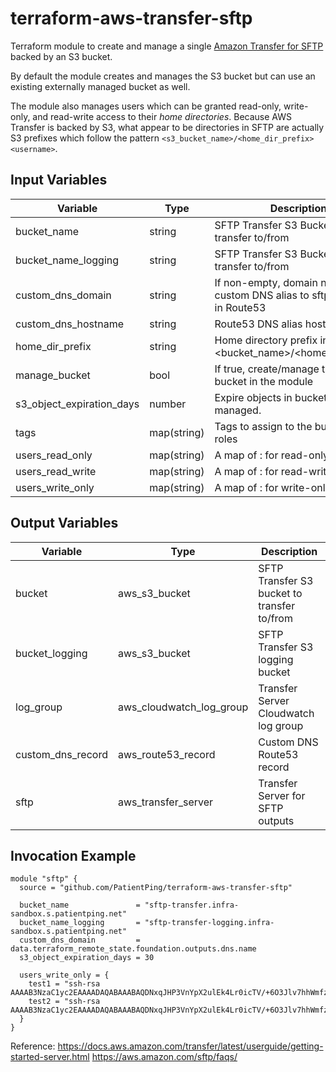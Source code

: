 # terraform-aws-transfer-sftp

Terraform module to create and manage a single [Amazon Transfer for SFTP](https://aws.amazon.com/sftp/) backed by an S3 bucket.

By default the module creates and manages the S3 bucket but can use an existing externally managed bucket as well.

The module also manages users which can be granted read-only, write-only, and read-write access to their _home directories_.  Because AWS Transfer is backed by S3, what appear to be directories in SFTP are actually S3 prefixes which follow the pattern `<s3_bucket_name>/<home_dir_prefix><username>`.

## Input Variables

| Variable                            | Type        | Description                                                                    | Default      | Required |
| ----------------------------------- | ----------- |--------------------------------------------------------------------------------| ------------ | -------- |
| bucket_name                         | string      | SFTP Transfer S3 Bucket to transfer to/from                                    | none         | yes      |
| bucket_name_logging                 | string      | SFTP Transfer S3 Bucket to transfer to/from                                    | none         | yes      |
| custom_dns_domain                   | string      | If non-empty, domain name for custom DNS alias to sftp endpoint in Route53     | ""           | no       |
| custom_dns_hostname                 | string      | Route53 DNS alias hostname                                                     | "sftp"       | no       |
| home_dir_prefix                     | string      | Home directory prefix in S3 - <bucket_name>/<home_dir_prefix><username>        | "home/"      | no       |
| manage_bucket                       | bool        | If true, create/manage the S3 bucket in the module                             | True         | no       |
| s3_object_expiration_days           | number      | Expire objects in bucket if managed.                                           | null         | no       |
| tags                                | map(string) | Tags to assign to the buckets and roles                                        | {}           | no       |
| users_read_only                     | map(string) | A map of <username>:<ssh-key> for read-only users                              | {}           | no       |
| users_read_write                    | map(string) | A map of <username>:<ssh-key> for read-write users                             | {}           | no       |
| users_write_only                    | map(string) | A map of <username>:<ssh-key> for write-only users                             | {}           | no       |

## Output Variables

| Variable                            | Type                     | Description                                                             |
| ----------------------------------- | ------------------------ |------------------------------------------------------------------------ |
| bucket                              | aws_s3_bucket            | SFTP Transfer S3 bucket to transfer to/from                             |
| bucket_logging                      | aws_s3_bucket            | SFTP Transfer S3 logging bucket                                         |
| log_group                           | aws_cloudwatch_log_group | Transfer Server Cloudwatch log group                                    |
| custom_dns_record                   | aws_route53_record       | Custom DNS Route53 record                                               |
| sftp                                | aws_transfer_server      | Transfer Server for SFTP outputs                                        |


## Invocation Example

```
module "sftp" {
  source = "github.com/PatientPing/terraform-aws-transfer-sftp"

  bucket_name               = "sftp-transfer.infra-sandbox.s.patientping.net"
  bucket_name_logging       = "sftp-transfer-logging.infra-sandbox.s.patientping.net"
  custom_dns_domain         = data.terraform_remote_state.foundation.outputs.dns.name
  s3_object_expiration_days = 30

  users_write_only = {
    test1 = "ssh-rsa AAAAB3NzaC1yc2EAAAADAQABAAABAQDNxqJHP3VnYpX2ulEk4Lr0icTV/+6O3Jlv7hhWmfz4BfW1Q55CFmyJTwo336L2RYzM67r2kXtaoHDclfmWqFt+zulRdkEMVA+ofHj0wbl680t633kXakOuEHE3/tlPh/MnRBwM6VqAi3ZZhnMJ9R/+Bdulegfu0b9fwOpAE/s3e2XOXsGx6+1wzzLiUnEnvT2MoB/9KasU7pQvZTM5vwX4+tqyULjKUJ3U4e2r8LAXkEVy+Rq+5uhfVADi8qvtJPoEVui5EWfKCyTC9zvgaNoBs6/sK2h0BrKpCaaZ7dSywF9AyM36fZa/cMl2QNQitGfiywWuaHS78jsKmRSR5cyF",
    test2 = "ssh-rsa AAAAB3NzaC1yc2EAAAADAQABAAABAQDNxqJHP3VnYpX2ulEk4Lr0icTV/+6O3Jlv7hhWmfz4BfW1Q55CFmyJTwo336L2RYzM67r2kXtaoHDclfmWqFt+zulRdkEMVA+ofHj0wbl680t633kXakOuEHE3/tlPh/MnRBwM6VqAi3ZZhnMJ9R/+Bdulegfu0b9fwOpAE/s3e2XOXsGx6+1wzzLiUnEnvT2MoB/9KasU7pQvZTM5vwX4+tqyULjKUJ3U4e2r8LAXkEVy+Rq+5uhfVADi8qvtJPoEVui5EWfKCyTC9zvgaNoBs6/sK2h0BrKpCaaZ7dSywF9AyM36fZa/cMl2QNQitGfiywWuaHS78jsjdansfnoe"
  }
}
```

Reference:
https://docs.aws.amazon.com/transfer/latest/userguide/getting-started-server.html
https://aws.amazon.com/sftp/faqs/
